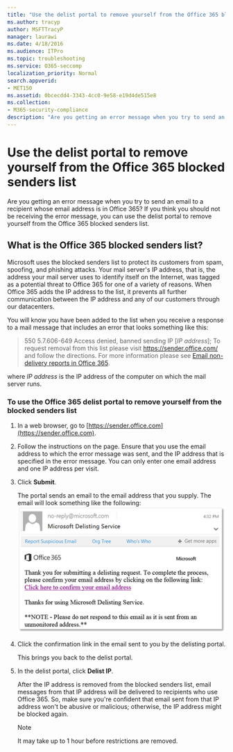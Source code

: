 ```yaml
---
title: "Use the delist portal to remove yourself from the Office 365 blocked senders list"
ms.author: tracyp
author: MSFTTracyP
manager: laurawi
ms.date: 4/18/2016
ms.audience: ITPro
ms.topic: troubleshooting
ms.service: O365-seccomp
localization_priority: Normal
search.appverid:
- MET150
ms.assetid: 0bcecdd4-3343-4cc0-9e58-e19d4de515e8
ms.collection:
- M365-security-compliance
description: "Are you getting an error message when you try to send an email to a recipient whose email address is in Office 365? If you think you should not be receiving the error message, you can use the delist portal to remove yourself from the Office 365 blocked senders list."
---
```


# Use the delist portal to remove yourself from the Office 365 blocked senders list

Are you getting an error message when you try to send an email to a recipient whose email address is in Office 365? If you think you should not be receiving the error message, you can use the delist portal to remove yourself from the Office 365 blocked senders list.
  
## What is the Office 365 blocked senders list?

Microsoft uses the blocked senders list to protect its customers from spam, spoofing, and phishing attacks. Your mail server's IP address, that is, the address your mail server uses to identify itself on the Internet, was tagged as a potential threat to Office 365 for one of a variety of reasons. When Office 365 adds the IP address to the list, it prevents all further communication between the IP address and any of our customers through our datacenters.
  
You will know you have been added to the list when you receive a response to a mail message that includes an error that looks something like this:
  
> 550 5.7.606-649 Access denied, banned sending IP [_IP address_]; To request removal from this list please visit https://sender.office.com/ and follow the directions. For more information please see [Email non-delivery reports in Office 365](http://go.microsoft.com/fwlink/?LinkID=526653).
  
where  _IP address_ is the IP address of the computer on which the mail server runs. 
  
### To use the Office 365 delist portal to remove yourself from the blocked senders list

1. In a web browser, go to [https://sender.office.com](https://sender.office.com).
    
2. Follow the instructions on the page. Ensure that you use the email address to which the error message was sent, and the IP address that is specified in the error message. You can only enter one email address and one IP address per visit.
    
3. Click **Submit**.
    
    The portal sends an email to the email address that you supply. The email will look something like the following:
    ![Screenshot of email received when you submit a request through the delist portal](media/bf13e4f7-f68c-4e46-baa7-b6ab4cfc13f3.png)
  
4. Click the confirmation link in the email sent to you by the delisting portal.
    
    This brings you back to the delist portal.
    
5. In the delist portal, click **Delist IP**.
    
    After the IP address is removed from the blocked senders list, email messages from that IP address will be delivered to recipients who use Office 365. So, make sure you're confident that email sent from that IP address won't be abusive or malicious; otherwise, the IP address might be blocked again.
    
    > [!NOTE]
    > It may take up to 1 hour before restrictions are removed.
